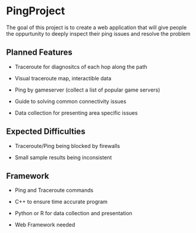 # PingProject

The goal of this project is to create a web application that will give people the oppurtunity to deeply inspect their ping issues and resolve the problem

## Planned Features

- Traceroute for diagnositcs of each hop along the path

- Visual traceroute map, interactible data

- Ping by gameserver (collect a list of popular game servers)

- Guide to solving common connectivity issues

- Data collection for presenting area specific issues

## Expected Difficulties

- Traceroute/Ping being blocked by firewalls

- Small sample results being inconsistent

## Framework

- Ping and Traceroute commands

- C++ to ensure time accurate program

- Python or R for data collection and presentation

- Web Framework needed